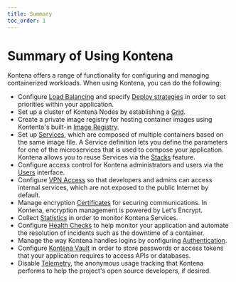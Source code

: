 ```yaml
---
title: Summary
toc_order: 1
---
```


# Summary of Using Kontena

Kontena offers a range of functionality for configuring and managing containerized workloads. When using Kontena, you can do the following:

* Configure [Load Balancing](loadbalancer.md) and specify [Deploy strategies](deploy.md) in order to set priorities within your application.
* Set up a cluster of Kontena Nodes by establishing a [Grid](grids.md).
* Create a private image registry for hosting container images using Kontenta's built-in [Image Registry](image-registry.md).
* Set up [Services](services.md), which are composed of multiple containers based on the same image file. A Service definition lets you define the parameters for one of the microservices that is used to compose your application. Kontena allows you to reuse Services via the [Stacks](stacks.md) feature.
* Configure access control for Kontena administrators and users via the [Users](users.md) interface.
* Configure [VPN Access](vpn-access.md) so that developers and admins can access internal services, which are not exposed to the public Internet by default.
* Manage encryption [Certificates](certificates.md) for securing communications. In Kontena, encryption management is powered by Let's Encrypt.
* Collect [Statistics](stats.md) in order to monitor Kontena Services.
* Configure [Health Checks](health-check.md) to help monitor your application and automate the resolution of incidents such as the downtime of a container.
* Manage the way Kontena handles logins by configuring [Authentication](authentication.md).
* Configure [Kontena Vault](vault.md) in order to store passwords or access tokens that your application requires to access APIs or databases.
* Disable [Telemetry](telemetry.md), the anonymous usage tracking that Kontena performs to help the project's open source developers, if desired.
